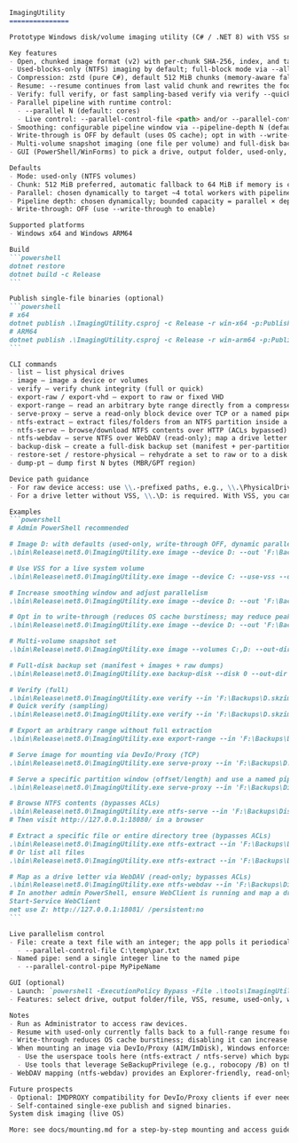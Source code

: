 ````markdown
ImagingUtility
===============

Prototype Windows disk/volume imaging utility (C# / .NET 8) with VSS snapshots, compressed chunked format, resume, verification, multi-volume imaging, and a simple GUI.

Key features
- Open, chunked image format (v2) with per-chunk SHA-256, index, and tail.
- Used-blocks-only (NTFS) imaging by default; full-block mode via --all-blocks.
- Compression: zstd (pure C#), default 512 MiB chunks (memory-aware fallback to 64 MiB), configurable via --chunk-size.
- Resume: --resume continues from last valid chunk and rewrites the footer.
- Verify: full verify, or fast sampling-based verify via verify --quick.
- Parallel pipeline with runtime control:
  - --parallel N (default: cores)
  - Live control: --parallel-control-file <path> and/or --parallel-control-pipe <name>
- Smoothing: configurable pipeline window via --pipeline-depth N (default chosen with parallel to target ~4 total workers).
- Write-through is OFF by default (uses OS cache); opt in with --write-through.
- Multi-volume snapshot imaging (one file per volume) and full-disk backup sets.
- GUI (PowerShell/WinForms) to pick a drive, output folder, used-only, VSS, parallelism, pipeline depth, write-through, and live control.

Defaults
- Mode: used-only (NTFS volumes)
- Chunk: 512 MiB preferred, automatic fallback to 64 MiB if memory is constrained
- Parallel: chosen dynamically to target ~4 total workers with pipeline depth
- Pipeline depth: chosen dynamically; bounded capacity = parallel × depth
- Write-through: OFF (use --write-through to enable)

Supported platforms
- Windows x64 and Windows ARM64

Build
```powershell
dotnet restore
dotnet build -c Release
```

Publish single-file binaries (optional)
```powershell
# x64
dotnet publish .\ImagingUtility.csproj -c Release -r win-x64 -p:PublishSingleFile=true --self-contained true
# ARM64
dotnet publish .\ImagingUtility.csproj -c Release -r win-arm64 -p:PublishSingleFile=true --self-contained true
```

CLI commands
- list – list physical drives
- image – image a device or volumes
- verify – verify chunk integrity (full or quick)
- export-raw / export-vhd – export to raw or fixed VHD
- export-range – read an arbitrary byte range directly from a compressed image
- serve-proxy – serve a read-only block device over TCP or a named pipe for mounting via DevIo/Proxy-compatible clients
- ntfs-extract – extract files/folders from an NTFS partition inside a compressed image (ACLs bypassed)
- ntfs-serve – browse/download NTFS contents over HTTP (ACLs bypassed)
- ntfs-webdav – serve NTFS over WebDAV (read-only); map a drive letter with the Windows WebDAV redirector
- backup-disk – create a full-disk backup set (manifest + per-partition files)
- restore-set / restore-physical – rehydrate a set to raw or to a disk
- dump-pt – dump first N bytes (MBR/GPT region)

Device path guidance
- For raw device access: use \\.-prefixed paths, e.g., \\.\PhysicalDrive1 or \\.\C:
- For a drive letter without VSS, \\.\D: is required. With VSS, you can pass D: (or D:\) and let the tool snapshot and redirect.

Examples
```powershell
# Admin PowerShell recommended

# Image D: with defaults (used-only, write-through OFF, dynamic parallel+pipelining)
.\bin\Release\net8.0\ImagingUtility.exe image --device D: --out 'F:\Backups\D.skzimg'

# Use VSS for a live system volume
.\bin\Release\net8.0\ImagingUtility.exe image --device C: --use-vss --out 'F:\Backups\C.skzimg'

# Increase smoothing window and adjust parallelism
.\bin\Release\net8.0\ImagingUtility.exe image --device D: --out 'F:\Backups\D.skzimg' --parallel 8 --pipeline-depth 3

# Opt in to write-through (reduces OS cache burstiness; may reduce peaks)
.\bin\Release\net8.0\ImagingUtility.exe image --device D: --out 'F:\Backups\D.skzimg' --write-through

# Multi-volume snapshot set
.\bin\Release\net8.0\ImagingUtility.exe image --volumes C:,D: --out-dir 'F:\Backups' --use-vss

# Full-disk backup set (manifest + images + raw dumps)
.\bin\Release\net8.0\ImagingUtility.exe backup-disk --disk 0 --out-dir 'F:\Backups\Disk0-Set'

# Verify (full)
.\bin\Release\net8.0\ImagingUtility.exe verify --in 'F:\Backups\D.skzimg'
# Quick verify (sampling)
.\bin\Release\net8.0\ImagingUtility.exe verify --in 'F:\Backups\D.skzimg' --quick

# Export an arbitrary range without full extraction
.\bin\Release\net8.0\ImagingUtility.exe export-range --in 'F:\Backups\Disk0-D.skzimg' --offset 1048576 --length 4096 --out '.\sector-2048.bin'

# Serve image for mounting via DevIo/Proxy (TCP)
.\bin\Release\net8.0\ImagingUtility.exe serve-proxy --in 'F:\Backups\D.skzimg' --host 127.0.0.1 --port 11459

# Serve a specific partition window (offset/length) and use a named pipe
.\bin\Release\net8.0\ImagingUtility.exe serve-proxy --in 'F:\Backups\Disk0-D.skzimg' --pipe SkzMount --offset 1048576 --length 536870912

# Browse NTFS contents (bypasses ACLs)
.\bin\Release\net8.0\ImagingUtility.exe ntfs-serve --in 'F:\Backups\Disk0-D.skzimg' --offset 1048576 --port 18080
# Then visit http://127.0.0.1:18080/ in a browser

# Extract a specific file or entire directory tree (bypasses ACLs)
.\bin\Release\net8.0\ImagingUtility.exe ntfs-extract --in 'F:\Backups\Disk0-D.skzimg' --offset 1048576 --path 'Users\SomeUser\AppData' --out-dir .\extract
# Or list all files
.\bin\Release\net8.0\ImagingUtility.exe ntfs-extract --in 'F:\Backups\Disk0-D.skzimg' --offset 1048576 --list-only --out-dir NUL

# Map as a drive letter via WebDAV (read-only; bypasses ACLs)
.\bin\Release\net8.0\ImagingUtility.exe ntfs-webdav --in 'F:\Backups\Disk0-D.skzimg' --offset 1048576 --port 18081
# In another admin PowerShell, ensure WebClient is running and map a drive:
Start-Service WebClient
net use Z: http://127.0.0.1:18081/ /persistent:no
```

Live parallelism control
- File: create a text file with an integer; the app polls it periodically
  - --parallel-control-file C:\temp\par.txt
- Named pipe: send a single integer line to the named pipe
  - --parallel-control-pipe MyPipeName

GUI (optional)
- Launch: `powershell -ExecutionPolicy Bypass -File .\tools\ImagingUtility.Gui.ps1`
- Features: select drive, output folder/file, VSS, resume, used-only, write-through (default OFF), parallelism slider, pipeline depth slider, live control (file + pipe), and an option to launch in a separate console for stability.

Notes
- Run as Administrator to access raw devices.
- Resume with used-only currently falls back to a full-range resume for correctness.
- Write-through reduces OS cache burstiness; disabling it can increase peaks but may introduce periodic stalls due to cache flushes.
- When mounting an image via DevIo/Proxy (AIM/ImDisk), Windows enforces NTFS ACLs from the captured volume. To access folders you normally can’t (even as admin), either:
  - Use the userspace tools here (ntfs-extract / ntfs-serve) which bypass ACLs by reading the filesystem structures directly, or
  - Use tools that leverage SeBackupPrivilege (e.g., robocopy /B) on the mounted volume.
- WebDAV mapping (ntfs-webdav) provides an Explorer-friendly, read-only view that bypasses ACLs. Requires the WebClient service. For large bulk copies, direct extraction may be faster.

Future prospects
- Optional: IMDPROXY compatibility for DevIo/Proxy clients if ever needed (de-prioritized since WebDAV meets current needs).
- Self-contained single-exe publish and signed binaries.
System disk imaging (live OS)

More: see docs/mounting.md for a step-by-step mounting and access guide.
